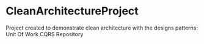 # CleanArchitectureProject
Project created to demonstrate clean architecture with the designs patterns:
Unit Of Work
CQRS
Repository
